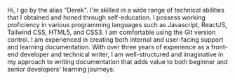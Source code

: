 Hi, I go by the alias "Derek". I'm skilled in a wide range of technical abilities that I obtained and honed through self-education. I possess working proficiency in various programming languages such as Javascript, ReactJS, Tailwind CSS, HTML5, and CSS3. I am comfortable using the Git version control. I am experienced in creating both internal and user-facing support and learning documentation. With over three years of experience as a front-end developer and technical writer, I am well-structured and imaginative in my approach to writing documentation that adds value to both beginner and senior developers' learning journeys.
